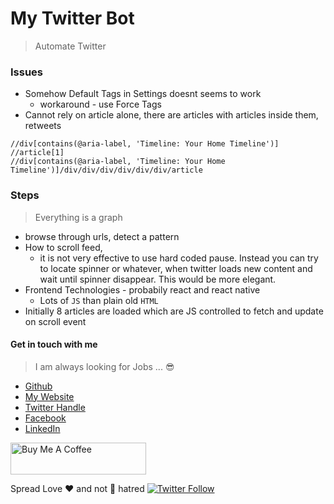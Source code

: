 # My Twitter Bot

> Automate Twitter


### Issues

* Somehow Default Tags in Settings doesnt seems to work
  * workaround - use Force Tags
* Cannot rely on article alone, there are articles with articles inside them, retweets

```
//div[contains(@aria-label, 'Timeline: Your Home Timeline')]
//article[1]
//div[contains(@aria-label, 'Timeline: Your Home Timeline')]/div/div/div/div/div/div/article
```


### Steps

> Everything is a graph

* browse through urls, detect a pattern
* How to scroll feed,
  * it is not very effective to use hard coded pause. Instead you can try to locate spinner or whatever, when twitter loads new content and wait until spinner disappear. This would be more elegant.
* Frontend Technologies - probabily react and react native
  * Lots of `JS` than plain old `HTML`
* Initially 8 articles are loaded which are JS controlled to fetch and update on scroll event



#### Get in touch with me

> I am always looking for Jobs ... :sunglasses:

* [Github](https://github.com/avimehenwal/)
* [My Website](https://avimehenwal.in)
* [Twitter Handle](https://twitter.com/avimehenwal)
* [Facebook](https://www.facebook.com/avimehanwal)
* [LinkedIn](https://in.linkedin.com/in/avimehenwal)

<a href="https://www.buymeacoffee.com/F1j07cV" target="_blank"><img src="https://cdn.buymeacoffee.com/buttons/default-orange.png" alt="Buy Me A Coffee" style="height: 51px !important;width: 217px !important;" ></a>

 Spread Love :hearts: and not :no_entry_sign: hatred   [![Twitter Follow](https://img.shields.io/twitter/follow/avimehenwal.svg?style=social)](https://twitter.com/avimehenwal)